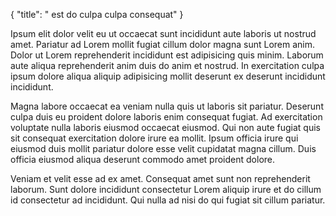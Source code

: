 {
  "title": " est do culpa culpa consequat"
}

Ipsum elit dolor velit eu ut occaecat sunt incididunt aute laboris ut nostrud amet. Pariatur ad Lorem mollit fugiat cillum dolor magna sunt Lorem anim. Dolor ut Lorem reprehenderit incididunt est adipisicing quis minim. Laborum aute aliqua reprehenderit anim duis do anim et nostrud. In exercitation culpa ipsum dolore aliqua aliquip adipisicing mollit deserunt ex deserunt incididunt incididunt.

Magna labore occaecat ea veniam nulla quis ut laboris sit pariatur. Deserunt culpa duis eu proident dolore laboris enim consequat fugiat. Ad exercitation voluptate nulla laboris eiusmod occaecat eiusmod. Qui non aute fugiat quis sit consequat exercitation dolore irure ea mollit. Ipsum officia irure qui eiusmod duis mollit pariatur dolore esse velit cupidatat magna cillum. Duis officia eiusmod aliqua deserunt commodo amet proident dolore.

Veniam et velit esse ad ex amet. Consequat amet sunt non reprehenderit laborum. Sunt dolore incididunt consectetur Lorem aliquip irure et do cillum id consectetur ad incididunt. Qui nulla ad nisi do qui fugiat sit cillum pariatur.